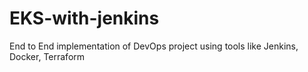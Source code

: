 # EKS-with-jenkins

End to End implementation of DevOps project using tools like Jenkins, Docker, Terraform
